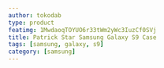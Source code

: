 ```yaml
---
author: tokodab
type: product
featimg: 1MwdaoqTOYUO6r33tWm2yWc3IuzCf0SVj
title: Patrick Star Samsung Galaxy S9 Case
tags: [samsung, galaxy, s9]
category: [samsung]
---
```

